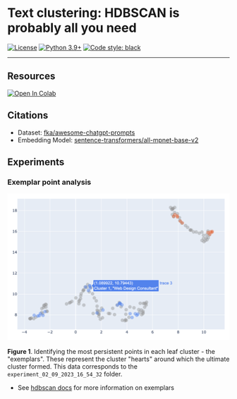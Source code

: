 # Text clustering: HDBSCAN is probably all you need

[![License](https://img.shields.io/badge/License-Apache_2.0-green.svg)](https://github.com/daniel-furman/Polyglot-or-Not/blob/main/LICENSE) 
[![Python 3.9+](https://img.shields.io/badge/python-3.9+-blue.svg)](https://www.python.org/downloads/release/python-390/) 
[![Code style: black](https://img.shields.io/badge/code%20style-black-000000.svg)](https://github.com/psf/black) 

---

## Resources

<a target="_blank" href="https://colab.research.google.com/github/daniel-furman/awesome-chatgpt-prompts-clustering/blob/main/awesome-chatgpt-prompts-clustering.ipynb">
  <img src="https://colab.research.google.com/assets/colab-badge.svg" alt="Open In Colab"/>
</a>


## Citations 

* Dataset: [fka/awesome-chatgpt-prompts](https://huggingface.co/datasets/fka/awesome-chatgpt-prompts)
* Embedding Model: [sentence-transformers/all-mpnet-base-v2](https://huggingface.co/sentence-transformers/all-mpnet-base-v2)

## Experiments

### Exemplar point analysis

![](assets/exemplars_experiment_02_09_2023_16_54_32.png)

**Figure 1**. Identifying the most persistent points in each leaf cluster - the "exemplars". These represent the cluster "hearts" around which the ultimate cluster formed. This data corresponds to the `experiment_02_09_2023_16_54_32` folder.

* See [hdbscan docs](https://hdbscan.readthedocs.io/en/latest/soft_clustering_explanation.html#distance-based-membership) for more information on exemplars